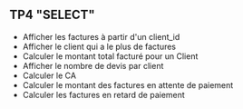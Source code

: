 ## TP4 "SELECT"

- Afficher les factures à partir d'un client_id
- Afficher le client qui a le plus de factures
- Calculer le montant total facturé pour un Client
- Afficher le nombre de devis par client
- Calculer le CA 
- Calculer le montant des factures en attente de paiement
- Calculer les factures en retard de paiement
